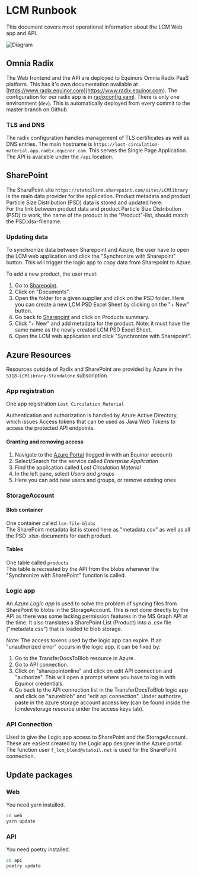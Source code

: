 # LCM Runbook

This document covers most operational information about the LCM Web app and API.

![Diagram](diagram.drawio.svg)

## Omnia Radix

The Web frontend and the API are deployed to Equinors Omnia Radix PaaS platform. This has it's own documentation available at [https://www.radix.equinor.com](https://www.radix.equinor.com). The configuration for our radix app is in [radixconfig.yaml](./radixconfig.yaml). There is only one environment (`dev`). This is automatically deployed from every commit to the master branch on Github.

### TLS and DNS

The radix configuration handles management of TLS certificates as well as DNS entries. The main hostname is `https://lost-circulation-material.app.radix.equinor.com`. This serves the Single Page Application. The API is available under the `/api` location.

## SharePoint

The SharePoint site `https://statoilsrm.sharepoint.com/sites/LCMlibrary` is the main data provider for the application. Product metadata and product Particle Size Distribution (PSD) data is stored and updated here.  
For the link between product data and product Particle Size Distribution (PSD) to work, the name of the product in the "Product"-list, should match the PSD.xlsx-filename.

### Updating data
To synchronize data between Sharepoint and Azure, the user have to open the LCM web application and click the "Synchronize with Sharepoint" button. This will trigger the logic app to copy data from Sharepoint to Azure.

To add a new product, the user must:
1) Go to [Sharepoint](https://statoilsrm.sharepoint.com/sites/LCMlibrary).
2) Click on "Documents".
3) Open the folder for a given supplier and click on the PSD folder. Here you can create a new LCM PSD Excel Sheet by clicking on the "+ New" button.
4) Go back to [Sharepoint](https://statoilsrm.sharepoint.com/sites/LCMlibrary) and click on Products summary.
5) Click "+ New" and add metadata for the product. Note: it must have the same name as the newly created LCM PSD Excel Sheet.
6) Open the LCM web application and click "Synchronize with Sharepoint".


## Azure Resources

Resources outside of Radix and SharePoint are provided by Azure in the `S118-LCMlibrary-Standalone` subscription.

### App registration

One app registration `Lost Circulation Material`  

Authentication and authorization is handled by Azure Active Directory, which issues Access tokens that can be used as Java Web Tokens to access the protected API endpoints.

#### Granting and removing access

1. Navigate to the [Azure Portal](https://portal.azure.com) (logged in with an Equinor account)
2. Select/Search for the service called _Enterprise Application_
3. Find the application called _Lost Circulation Material_
4. In the left pane, select _Users and groups_
5. Here you can add new users and groups, or remove existing ones

### StorageAccount

#### Blob container

One container called `lcm-file-blobs`  
The SharePoint metadata list is stored here as "metadata.csv" as well as all the PSD .xlsx-documents for each product.

#### Tables

One table called `products`  
This table is recreated by the API from the blobs whenever the "Synchronize with SharePoint" function is called.

### Logic app

An _Azure Logic app_ is used to solve the problem of syncing files from SharePoint to blobs in the StorageAccount. This is not done directly by the API as there was some lacking permission features in the MS Graph API at the time.
It also translates a SharePoint List (Product) into a .csv file ("metadata.csv") that is loaded to blob storage.

Note: The access tokens used by the logic app can expire. If an "unauthorized error" occurs in the logic app, it can be fixed by:
1) Go to the TransferDocsToBlob resource in Azure.
2) Go to API connection.
3) Click on "sharepointonline" and click on edit API connection and "authorize". This will open a prompt where you have to log in with Equinor credentials.
4) Go back to the API connection list in the TransferDocsToBlob logic app and click on "azureblob" and "edit api connection". Under authorize, paste in the azure storage account access key (can be found inside the lcmdevstorage resource under the access keys tab).

### API Connection

Used to give the Logic app access to SharePoint and the StorageAccount.  
These are easiest created by the Logic app designer in the Azure portal.  
The function user `f_lcm_blend@statoil.net` is used for the SharePoint connection.

## Update packages

### Web

You need yarn installed.

```sh
cd web
yarn update
```

### API

You need poetry installed.

```sh
cd api
poetry update
```
